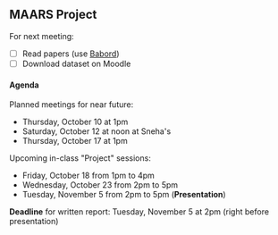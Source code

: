 ## MAARS Project

For next meeting:

- [  ] Read papers (use [Babord](https://babordplus.u-bordeaux.fr/?ct=UB))
- [  ] Download dataset on Moodle

#### Agenda

Planned meetings for near future:
- Thursday, October 10 at 1pm
- Saturday, October 12 at noon at Sneha's
- Thursday, October 17 at 1pm

Upcoming in-class "Project" sessions:
- Friday, October 18 from 1pm to 4pm
- Wednesday, October 23 from 2pm to 5pm
- Tuesday, November 5 from 2pm to 5pm (**Presentation**)

**Deadline** for written report: Tuesday, November 5 at 2pm (right before presentation)
